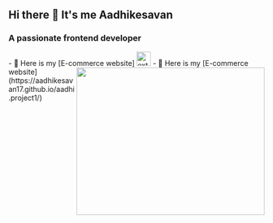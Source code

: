 ## Hi there 👋 It's me Aadhikesavan
<h3>A passionate frontend developer</h3>
- 🛒 Here is my [E-commerce website]
<img align="right" width="370" height="290" src="https://i.pinimg.com/originals/47/f0/34/47f0342cec72b800463bf003eac1257e.gif">
<img width="28" height="28" src="https://img.icons8.com/external-tal-revivo-fresh-tal-revivo/28/external-e-commerce-buyer-and-seller-protection-plan-isolated-on-white-background-protection-fresh-tal-revivo.png" alt="external-e-commerce-buyer-and-seller-protection-plan-isolated-on-white-background-protection-fresh-tal-revivo"/> 
- 🛒 Here is my [E-commerce website](https://aadhikesavan17.github.io/aadhi.project1/)

